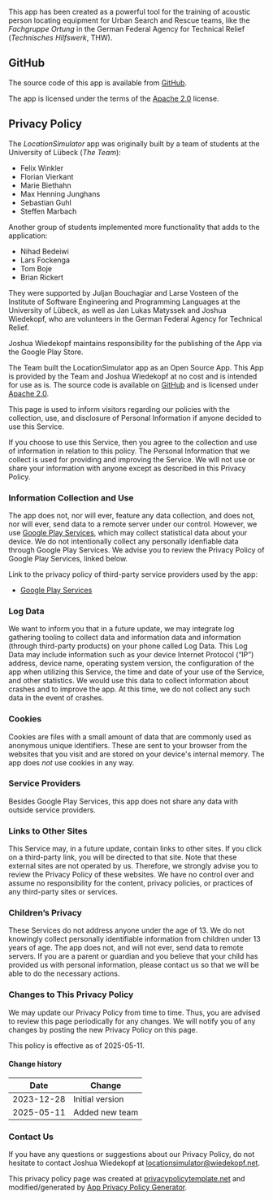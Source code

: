 This app has been created as a powerful tool for the training 
of acoustic person locating equipment for Urban Search and Rescue teams, 
like the *Fachgruppe Ortung* in the German Federal Agency for Technical Relief 
(*Technisches Hilfswerk*, THW).

## GitHub

The source code of this app is available from 
[GitHub](https://github.com/isp-group-locationsimulator/Location-Simulator).

The app is licensed under the terms of the 
[Apache 2.0](https://www.apache.org/licenses/LICENSE-2.0) license.

## Privacy Policy

The *LocationSimulator* app was originally built by a team of students at 
the University of Lübeck (*The Team*):
- Felix Winkler
- Florian Vierkant
- Marie Biethahn
- Max Henning Junghans
- Sebastian Guhl
- Steffen Marbach

Another group of students implemented more functionality that adds to the application:
- Nihad Bedeiwi
- Lars Fockenga
- Tom Boje
- Brian Rickert

They were supported by Juljan Bouchagiar and Larse Vosteen of the Institute of Software Engineering 
and Programming Languages at the University of Lübeck, as well as 
Jan Lukas Matyssek and Joshua Wiedekopf, who are volunteers in the 
German Federal Agency for Technical Relief. 

Joshua Wiedekopf maintains responsibility for the publishing of the App via the Google Play Store.

The Team built the LocationSimulator app as an Open Source App. This App is provided by the Team and Joshua Wiedekopf at no cost and is intended for use as is. The source code is available on [GitHub](https://github.com/isp-group-locationsimulator/Location-Simulator) and is licensed under [Apache 2.0](https://www.apache.org/licenses/LICENSE-2.0).

This page is used to inform visitors regarding our policies with the collection, use, and disclosure of Personal Information if anyone decided to use this Service.

If you choose to use this Service, then you agree to the collection and use of information in relation to this policy. The Personal Information that we collect is used for providing and improving the Service. We will not use or share your information with anyone except as described in this Privacy Policy.

### Information Collection and Use

The app does not, nor will ever, feature any data collection, and does not, nor will ever, send data to a remote server under our control. However, we use [Google Play Services](https://www.google.com/policies/privacy/), which may collect statistical data about your device. We do not intentionally collect any personally idenfiable data through Google Play Services. We advise you to review the Privacy Policy of Google Play Services, linked below.

Link to the privacy policy of third-party service providers used by the app:

*   [Google Play Services](https://www.google.com/policies/privacy/)

### Log Data

We want to inform you that in a future update, we may integrate log gathering tooling to collect data and information data and information (through third-party products) on your phone called Log Data. This Log Data may include information such as your device Internet Protocol (“IP”) address, device name, operating system version, the configuration of the app when utilizing this Service, the time and date of your use of the Service, and other statistics. We would use this data to collect information about crashes and to improve the app. At this time, we do not collect any such data in the event of crashes.

### Cookies

Cookies are files with a small amount of data that are commonly used as anonymous unique identifiers. These are sent to your browser from the websites that you visit and are stored on your device's internal memory. The app does *not* use cookies in any way.

### Service Providers

Besides Google Play Services, this app does not share any data with outside service providers.

### Links to Other Sites

This Service may, in a future update, contain links to other sites. If you click on a third-party link, you will be directed to that site. Note that these external sites are not operated by us. Therefore, we strongly advise you to review the Privacy Policy of these websites. We have no control over and assume no responsibility for the content, privacy policies, or practices of any third-party sites or services.

### Children’s Privacy

These Services do not address anyone under the age of 13. We do not knowingly collect personally identifiable information from children under 13 years of age. The app does not, and will not ever, send data to remote servers. If you are a parent or guardian and you believe that your child has provided us with personal information, please contact us so that we will be able to do the necessary actions.

### Changes to This Privacy Policy

We may update our Privacy Policy from time to time. Thus, you are advised to review this page periodically for any changes. We will notify you of any changes by posting the new Privacy Policy on this page.

This policy is effective as of 2025-05-11.

#### Change history

| Date | Change |
| ---- | ------ |
| 2023-12-28 | Initial version |
| 2025-05-11 | Added new team |


### Contact Us

If you have any questions or suggestions about our Privacy Policy, do not hesitate to contact Joshua Wiedekopf at [locationsimulator@wiedekopf.net](mailto:locationsimulator@wiedekopf.net).

This privacy policy page was created at [privacypolicytemplate.net](https://privacypolicytemplate.net) and modified/generated by [App Privacy Policy Generator](https://app-privacy-policy-generator.nisrulz.com/).

